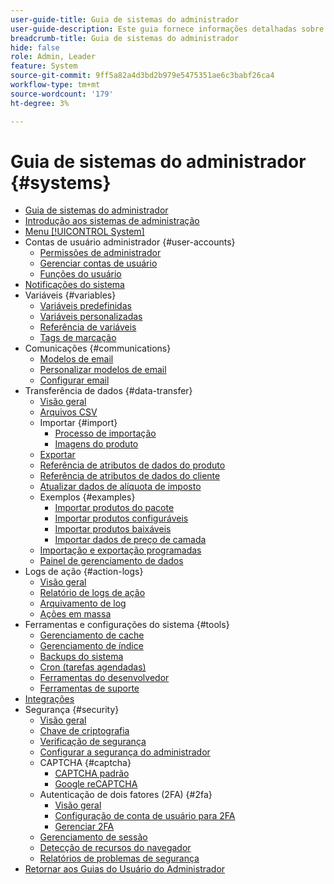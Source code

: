 ```yaml
---
user-guide-title: Guia de sistemas do administrador
user-guide-description: Este guia fornece informações detalhadas sobre a segurança do administrador, as operações de manutenção e os recursos do sistema que oferecem suporte às funções organizacionais na loja da Adobe Commerce.
breadcrumb-title: Guia de sistemas do administrador
hide: false
role: Admin, Leader
feature: System
source-git-commit: 9ff5a82a4d3bd2b979e5475351ae6c3babf26ca4
workflow-type: tm+mt
source-wordcount: '179'
ht-degree: 3%

---
```



# Guia de sistemas do administrador {#systems}

- [Guia de sistemas do administrador](guide-overview.md)
- [Introdução aos sistemas de administração](introduction.md)
- [Menu [!UICONTROL System]](system-menu.md)
- Contas de usuário administrador {#user-accounts}
   - [Permissões de administrador](permissions.md)
   - [Gerenciar contas de usuário](permissions-users-all.md)
   - [Funções do usuário](permissions-user-roles.md)
- [Notificações do sistema](notifications.md)
- Variáveis {#variables}
   - [Variáveis predefinidas](variables-predefined.md)
   - [Variáveis personalizadas](variables-custom.md)
   - [Referência de variáveis](variables-reference.md)
   - [Tags de marcação](markup-tags.md)
- Comunicações {#communications}
   - [Modelos de email](email-templates.md)
   - [Personalizar modelos de email](email-template-custom.md)
   - [Configurar email](email-communications.md)
- Transferência de dados {#data-transfer}
   - [Visão geral](data-transfer.md)
   - [Arquivos CSV](data-csv.md)
   - Importar {#import}
      - [Processo de importação](data-import.md)
      - [Imagens do produto](data-import-product-images.md)
   - [Exportar](data-export.md)
   - [Referência de atributos de dados do produto](data-attributes-product.md)
   - [Referência de atributos de dados do cliente](data-attributes-customer.md)
   - [Atualizar dados de alíquota de imposto](data-transfer-tax-rates.md)
   - Exemplos {#examples}
      - [Importar produtos do pacote](data-transfer-bundle-products.md)
      - [Importar produtos configuráveis](data-transfer-configurable-products.md)
      - [Importar produtos baixáveis](data-transfer-downloadable-products.md)
      - [Importar dados de preço de camada](data-import-price-tier.md)
   - [Importação e exportação programadas](data-scheduled-import-export.md)
   - [Painel de gerenciamento de dados](data-dashboard.md)
- Logs de ação {#action-logs}
   - [Visão geral](action-log.md)
   - [Relatório de logs de ação](action-log-report.md)
   - [Arquivamento de log](action-log-archive.md)
   - [Ações em massa](action-log-bulk-actions.md)
- Ferramentas e configurações do sistema {#tools}
   - [Gerenciamento de cache](cache-management.md)
   - [Gerenciamento de índice](index-management.md)
   - [Backups do sistema](backups.md)
   - [Cron (tarefas agendadas)](cron.md)
   - [Ferramentas do desenvolvedor](developer-tools.md)
   - [Ferramentas de suporte](support.md)
- [Integrações](integrations.md)
- Segurança {#security}
   - [Visão geral](security.md)
   - [Chave de criptografia](encryption-key.md)
   - [Verificação de segurança](security-scan.md)
   - [Configurar a segurança do administrador](security-admin.md)
   - CAPTCHA {#captcha}
      - [CAPTCHA padrão](security-captcha.md)
      - [Google reCAPTCHA](security-google-recaptcha.md)
   - Autenticação de dois fatores (2FA) {#2fa}
      - [Visão geral](security-two-factor-authentication.md)
      - [Configuração de conta de usuário para 2FA](security-two-factor-authentication-use.md)
      - [Gerenciar 2FA](security-two-factor-authentication-manage.md)
   - [Gerenciamento de sessão](security-session-management.md)
   - [Detecção de recursos do navegador](security-browser-capabilities-detection.md)
   - [Relatórios de problemas de segurança](security-issue-reporting.md)
- [Retornar aos Guias do Usuário do Administrador](https://experienceleague.adobe.com/en/docs/commerce-admin/user-guides/home)


